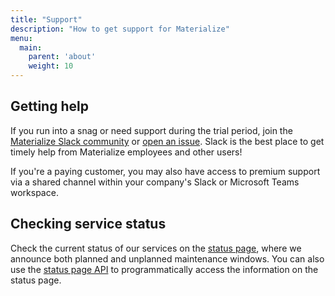 ```yaml
---
title: "Support"
description: "How to get support for Materialize"
menu:
  main:
    parent: 'about'
    weight: 10
---
```


## Getting help

If you run into a snag or need support during the trial period, join the [Materialize Slack community](https://materialize.com/s/chat) or [open an issue](https://github.com/MaterializeInc/materialize/issues/new/choose). Slack is the best place to get timely help from Materialize employees and other users!

If you're a paying customer, you may also have access to premium support via a shared channel within your company's Slack or Microsoft Teams workspace.

## Checking service status

Check the current status of our services on the [status page](https://status.materialize.com), where we announce both planned and unplanned maintenance windows. You can also use the [status page API](https://status.materialize.com/api) to programmatically access the information on the status page.
